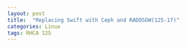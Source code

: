 ```yaml
---
layout: post
title:  "Replacing Swift with Ceph and RADOSGW(125-17)"
categories: Linux
tags: RHCA 125
---
```

